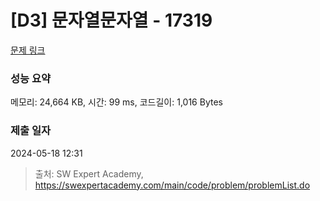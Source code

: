 # [D3] 문자열문자열 - 17319 

[문제 링크](https://swexpertacademy.com/main/code/problem/problemDetail.do?contestProbId=AYgEiwbKy48DFARP) 

### 성능 요약

메모리: 24,664 KB, 시간: 99 ms, 코드길이: 1,016 Bytes

### 제출 일자

2024-05-18 12:31



> 출처: SW Expert Academy, https://swexpertacademy.com/main/code/problem/problemList.do